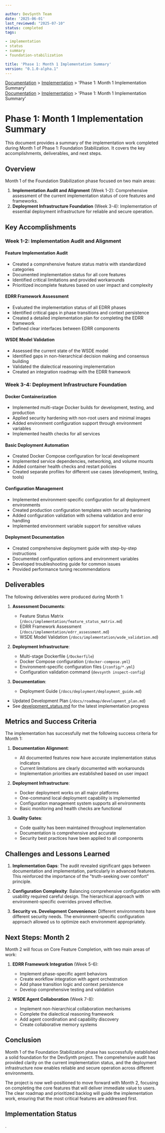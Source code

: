 ```yaml
---

author: DevSynth Team
date: '2025-06-01'
last_reviewed: "2025-07-10"
status: completed
tags:

- implementation
- status
- summary
- foundation-stabilization

title: 'Phase 1: Month 1 Implementation Summary'
version: "0.1.0-alpha.1"
---
```

<div class="breadcrumbs">
<a href="../index.md">Documentation</a> &gt; <a href="index.md">Implementation</a> &gt; 'Phase 1: Month 1 Implementation Summary'
</div>

<div class="breadcrumbs">
<a href="../index.md">Documentation</a> &gt; <a href="index.md">Implementation</a> &gt; 'Phase 1: Month 1 Implementation Summary'
</div>

# Phase 1: Month 1 Implementation Summary

This document provides a summary of the implementation work completed during Month 1 of Phase 1: Foundation Stabilization. It covers the key accomplishments, deliverables, and next steps.

## Overview

Month 1 of the Foundation Stabilization phase focused on two main areas:

1. **Implementation Audit and Alignment** (Week 1-2): Comprehensive assessment of the current implementation status of core features and frameworks.
2. **Deployment Infrastructure Foundation** (Week 3-4): Implementation of essential deployment infrastructure for reliable and secure operation.


## Key Accomplishments

### Week 1-2: Implementation Audit and Alignment

#### Feature Implementation Audit

- Created a comprehensive feature status matrix with standardized categories
- Documented implementation status for all core features
- Identified critical limitations and provided workarounds
- Prioritized incomplete features based on user impact and complexity


#### EDRR Framework Assessment

- Evaluated the implementation status of all EDRR phases
- Identified critical gaps in phase transitions and context persistence
- Created a detailed implementation plan for completing the EDRR framework
- Defined clear interfaces between EDRR components


#### WSDE Model Validation

- Assessed the current state of the WSDE model
- Identified gaps in non-hierarchical decision making and consensus building
- Validated the dialectical reasoning implementation
- Created an integration roadmap with the EDRR framework


### Week 3-4: Deployment Infrastructure Foundation

#### Docker Containerization

- Implemented multi-stage Docker builds for development, testing, and production
- Applied security hardening with non-root users and minimal images
- Added environment configuration support through environment variables
- Implemented health checks for all services


#### Basic Deployment Automation

- Created Docker Compose configuration for local development
- Implemented service dependencies, networking, and volume mounts
- Added container health checks and restart policies
- Created separate profiles for different use cases (development, testing, tools)


#### Configuration Management

- Implemented environment-specific configuration for all deployment environments
- Created production configuration templates with security hardening
- Added configuration validation with schema validation and error handling
- Implemented environment variable support for sensitive values


#### Deployment Documentation

- Created comprehensive deployment guide with step-by-step instructions
- Documented configuration options and environment variables
- Developed troubleshooting guide for common issues
- Provided performance tuning recommendations


## Deliverables

The following deliverables were produced during Month 1:

1. **Assessment Documents**:
   - Feature Status Matrix (`/docs/implementation/feature_status_matrix.md`)
   - EDRR Framework Assessment (`/docs/implementation/edrr_assessment.md`)
   - WSDE Model Validation (`/docs/implementation/wsde_validation.md`)

2. **Deployment Infrastructure**:
   - Multi-stage Dockerfile (`/Dockerfile`)
   - Docker Compose configuration (`/docker-compose.yml`)
   - Environment-specific configuration files (`/config/*.yml`)
   - Configuration validation command (`devsynth inspect-config`)

3. **Documentation**:
   - Deployment Guide (`/docs/deployment/deployment_guide.md`)
  - Updated Development Plan (`/docs/roadmap/development_plan.md`)
  - See [development_status.md](../roadmap/development_status.md) for the latest implementation progress


## Metrics and Success Criteria

The implementation has successfully met the following success criteria for Month 1:

1. **Documentation Alignment**:
   - All documented features now have accurate implementation status indicators
   - Current limitations are clearly documented with workarounds
   - Implementation priorities are established based on user impact

2. **Deployment Infrastructure**:
   - Docker deployment works on all major platforms
   - One-command local deployment capability is implemented
   - Configuration management system supports all environments
   - Basic monitoring and health checks are functional

3. **Quality Gates**:
   - Code quality has been maintained throughout implementation
   - Documentation is comprehensive and accurate
   - Security best practices have been applied to all components


## Challenges and Lessons Learned

1. **Implementation Gaps**: The audit revealed significant gaps between documentation and implementation, particularly in advanced features. This reinforced the importance of the "truth-seeking over comfort" principle.

2. **Configuration Complexity**: Balancing comprehensive configuration with usability required careful design. The hierarchical approach with environment-specific overrides proved effective.

3. **Security vs. Development Convenience**: Different environments have different security needs. The environment-specific configuration approach allowed us to optimize each environment appropriately.


## Next Steps: Month 2

Month 2 will focus on Core Feature Completion, with two main areas of work:

1. **EDRR Framework Integration** (Week 5-6):
   - Implement phase-specific agent behaviors
   - Create workflow integration with agent orchestration
   - Add phase transition logic and context persistence
   - Develop comprehensive testing and validation

2. **WSDE Agent Collaboration** (Week 7-8):
   - Implement non-hierarchical collaboration mechanisms
   - Complete the dialectical reasoning framework
   - Add agent coordination and capability discovery
   - Create collaborative memory systems


## Conclusion

Month 1 of the Foundation Stabilization phase has successfully established a solid foundation for the DevSynth project. The comprehensive audit has provided clarity on the current implementation status, and the deployment infrastructure now enables reliable and secure operation across different environments.

The project is now well-positioned to move forward with Month 2, focusing on completing the core features that will deliver immediate value to users. The clear roadmap and prioritized backlog will guide the implementation work, ensuring that the most critical features are addressed first.
## Implementation Status

.
